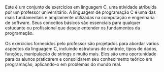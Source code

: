 <p>Este é um conjunto de exercícios em linguagem C, uma atividade atribuída por um professor universitário. A linguagem de programação C é uma das mais fundamentais e amplamente utilizadas na computação e engenharia de software. 
Seus conceitos básicos são essenciais para qualquer estudante ou profissional que deseje entender os fundamentos da programação.<br><br>
Os exercícios fornecidos pelo professor são projetados para abordar vários aspectos da linguagem C, incluindo estruturas de controle, tipos de dados, funções, manipulação de strings e muito mais. 
Eles são uma oportunidade para os alunos praticarem e consolidarem seu conhecimento teórico em programação, aplicando-o em problemas do mundo real.</p> 
